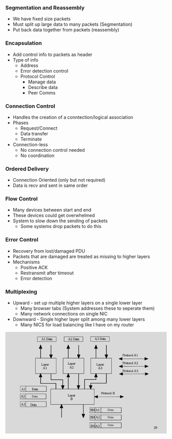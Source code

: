 ### Segmentation and Reassembly
- We have fixed size packets 
- Must split up large data to many packets (Segmentation)
- Put back data together from packets (reassembly) 

### Encapsulation
- Add control info to packets as header
- Type of info
    - Address
    - Error detection control
    - Protocol Control
        - Manage data
        - Describe data
        - Peer Comms

### Connection Control
- Handles the creation of a conntection/logical association
- Phases 
    - Request/Connect
    - Data transfer
    - Terminate 
- Connection-less 
    - No connection control needed
    - No coordination

### Ordered Delivery
- Connection Oriented (only but not required)
- Data is recv and sent in same order

### Flow Control
- Many devices between start and end 
- These devices could get overwhelmed
- System to slow down the sending of packets 
    - Some systems drop packets to do this

### Error Control
- Recovery from lost/damaged PDU
- Packets that are damaged are treated as missing to higher layers
- Mechanisms
    - Positive ACK
    - Restransmit after timeout
    - Error detection

### Multiplexing
- Upward - set up multiple higher layers on a single lower layer
    - Many browser tabs (System addresses these to seperate them)
    - Many network connections on single NIC
- Downward - Single higher layer split among many lower layers
    - Many NICS for load balancing like I have on my router

![multi](./multiplexing.png)

